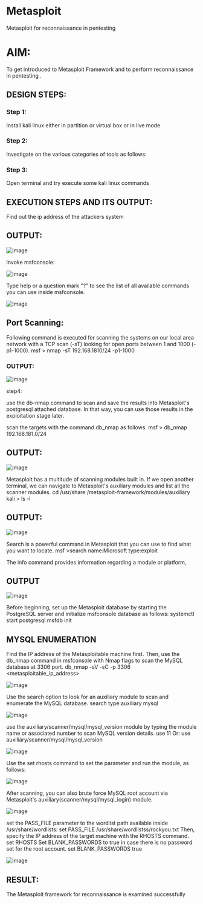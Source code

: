 # Metasploit
Metasploit for reconnaissance in pentesting

# AIM:

To get introduced to Metasploit Framework and to  perform reconnaissance  in pentesting .

## DESIGN STEPS:

### Step 1:

Install kali linux either in partition or virtual box or in live mode

### Step 2:

Investigate on the various categories of tools as follows:

### Step 3:

Open terminal and try execute some kali linux commands

## EXECUTION STEPS AND ITS OUTPUT:

Find out the ip address of the attackers system

## OUTPUT:

![image](https://github.com/user-attachments/assets/1bbfd4c2-e511-4774-8219-e9bdd8d694f6)

Invoke msfconsole:

![image](https://github.com/user-attachments/assets/649f11ae-05e2-43c1-9377-2954d2cf84b1)

Type help or a question mark "?" to see the list of all available commands you can use inside msfconsole.

![image](https://github.com/user-attachments/assets/5c522352-e297-496a-a07c-24a4cb4ee743)

## Port Scanning:
Following command is executed for scanning the systems on our local area network with a TCP scan (-sT) looking for open ports between 1 and 1000 (-p1-1000). msf > nmap -sT 192.168.1810/24 -p1-1000

### OUTPUT:

![image](https://github.com/user-attachments/assets/ed717f00-aec2-4686-90b4-993f25b7f790)

step4:

use the db-nmap command to scan and save the results into Metasploit's postgresql attached database. In that way, you can use those results in the exploitation stage later.

scan the targets with the command db_nmap as follows. msf > db_nmap 192.168.181.0/24

## OUTPUT:

![image](https://github.com/user-attachments/assets/43c561b4-3dee-4bb9-b2dc-d0e39b1eecc9)

Metasploit has a multitude of scanning modules built in. If we open another terminal, we can navigate to Metasploit's auxiliary modules and list all the scanner modules. cd /usr/share /metasploit-framework/modules/auxiliary kali > ls -l

## OUTPUT:

![image](https://github.com/user-attachments/assets/fc9fdfb6-3408-43ad-8291-914acc72f82a)

Search is a powerful command in Metasploit that you can use to find what you want to locate. msf >search name:Microsoft type:exploit

The info command provides information regarding a module or platform,

## OUTPUT

![image](https://github.com/user-attachments/assets/a286e65e-2605-478c-8e9b-525f5aac4b9b)

Before beginning, set up the Metasploit database by starting the PostgreSQL server and initialize msfconsole database as follows: systemctl start postgresql msfdb init

## MYSQL ENUMERATION
Find the IP address of the Metasploitable machine first. Then, use the db_nmap command in msfconsole with Nmap flags to scan the MySQL database at 3306 port. db_nmap -sV -sC -p 3306 <metasploitable_ip_address>

![image](https://github.com/user-attachments/assets/dd695837-88ec-424c-84bd-f11345fb071c)

Use the search option to look for an auxiliary module to scan and enumerate the MySQL database. search type:auxiliary mysql

![image](https://github.com/user-attachments/assets/a1fd1007-432d-4fa9-bc5a-b7256df89e48)

use the auxiliary/scanner/mysql/mysql_version module by typing the module name or associated number to scan MySQL version details. use 11 Or: use auxiliary/scanner/mysql/mysql_version

![image](https://github.com/user-attachments/assets/61d8e2d1-135c-44fd-9177-b80a386709fe)

Use the set rhosts command to set the parameter and run the module, as follows:

![image](https://github.com/user-attachments/assets/59aad2d4-d186-4f34-914e-07787dadef6d)

After scanning, you can also brute force MySQL root account via Metasploit's auxiliary(scanner/mysql/mysql_login) module.

![image](https://github.com/user-attachments/assets/125964d1-9920-4747-b63d-cbb382d4416e)

set the PASS_FILE parameter to the wordlist path available inside /usr/share/wordlists: set PASS_FILE /usr/share/wordlistss/rockyou.txt Then, specify the IP address of the target machine with the RHOSTS command. set RHOSTS Set BLANK_PASSWORDS to true in case there is no password set for the root account. set BLANK_PASSWORDS true

![image](https://github.com/user-attachments/assets/b834d553-04d7-4d9f-b599-be9e94d7cbfb)


## RESULT:
The Metasploit framework for reconnaissance is  examined successfully
